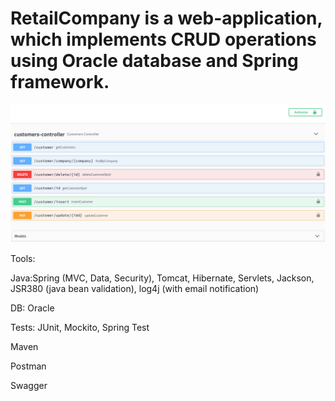 # RetailCompany is a web-application, which implements CRUD operations using Oracle database and Spring framework.
![Alt text](https://github.com/Yanetta/RetailCompany/blob/br13/src/main/resources/app/Swagger.png "Optional title")


Tools:  

Java:Spring (MVC, Data, Security), Tomcat, Hibernate, Servlets, Jackson, JSR380 (java bean validation), log4j (with email notification)

DB: Oracle 

Tests: JUnit, Mockito, Spring Test 

Maven 

Postman 

Swagger
